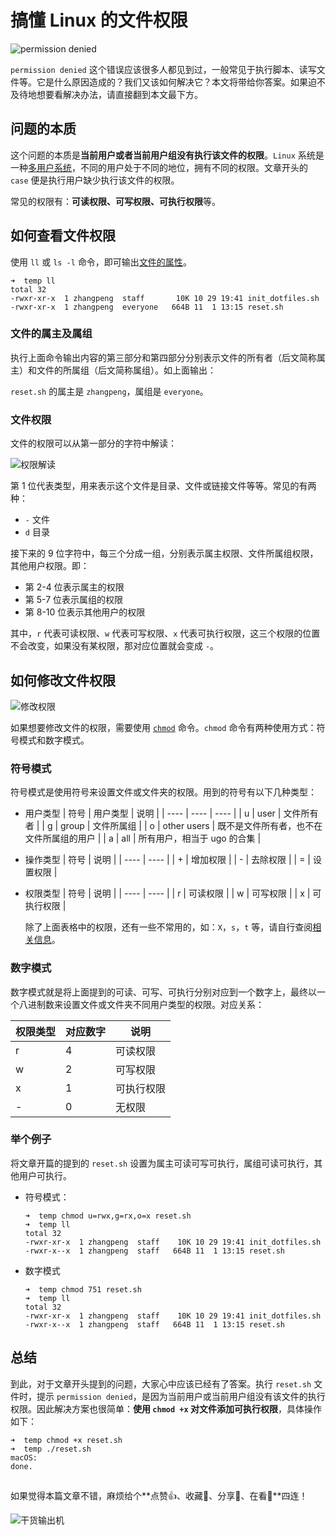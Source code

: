 # 搞懂 Linux 的文件权限

![permission denied](https://file.zhangpeng.site/2022/01/27/1.png)

`permission denied` 这个错误应该很多人都见到过，一般常见于执行脚本、读写文件等。它是什么原因造成的？我们又该如何解决它？本文将带给你答案。如果迫不及待地想要看解决办法，请直接翻到本文最下方。

## 问题的本质

这个问题的本质是**当前用户或者当前用户组没有执行该文件的权限**。`Linux` 系统是一种[多用户系统](https://www.runoob.com/linux/linux-user-manage.html)，不同的用户处于不同的地位，拥有不同的权限。文章开头的 `case` 便是执行用户缺少执行该文件的权限。

常见的权限有：**可读权限、可写权限、可执行权限**等。

## 如何查看文件权限

使用 `ll` 或 `ls -l` 命令，即可输出[文件的属性](https://www.runoob.com/linux/linux-file-attr-permission.html)。

```shell
➜  temp ll
total 32
-rwxr-xr-x  1 zhangpeng  staff       10K 10 29 19:41 init_dotfiles.sh
-rwxr-xr-x  1 zhangpeng  everyone   664B 11  1 13:15 reset.sh
```

### 文件的属主及属组

执行上面命令输出内容的第三部分和第四部分分别表示文件的所有者（后文简称属主）和文件的所属组（后文简称属组）。如上面输出：

`reset.sh` 的属主是 `zhangpeng`，属组是 `everyone`。

### 文件权限

文件的权限可以从第一部分的字符中解读：

![权限解读](https://www.runoob.com/wp-content/uploads/2014/08/file-permissions-rwx.jpg)

第 1 位代表类型，用来表示这个文件是目录、文件或链接文件等等。常见的有两种：

- `-` 文件
- `d` 目录

接下来的 9 位字符中，每三个分成一组，分别表示属主权限、文件所属组权限，其他用户权限。即：

- 第 2-4 位表示属主的权限
- 第 5-7 位表示属组的权限
- 第 8-10 位表示其他用户的权限

其中，`r` 代表可读权限、`w` 代表可写权限、`x` 代表可执行权限，这三个权限的位置不会改变，如果没有某权限，那对应位置就会变成 `-`。

## 如何修改文件权限

![修改权限](https://www.runoob.com/wp-content/uploads/2014/08/rwx-standard-unix-permission-bits.png)

如果想要修改文件的权限，需要使用 [`chmod`](https://www.runoob.com/linux/linux-comm-chmod.html) 命令。`chmod` 命令有两种使用方式：符号模式和数字模式。

### 符号模式

符号模式是使用符号来设置文件或文件夹的权限。用到的符号有以下几种类型：

- 用户类型
    |   符号   |   用户类型   |   说明   |
    | ---- | ---- | ---- |
    |   u   |   user   |   文件所有者   |
    |   g   |   group   |   文件所属组   |
    |   o   |   other users  |   既不是文件所有者，也不在文件所属组的用户   |
    |   a   |   all   |   所有用户，相当于 ugo 的合集   |

- 操作类型
    |   符号   |   说明   |
    | ---- | ---- |
    |   +   |   增加权限   |
    |   -   |   去除权限   |
    |   =   |   设置权限   |

- 权限类型
    |   符号   |   说明   |
    | ---- | ---- |
    |   r   |   可读权限   |
    |   w   |   可写权限   |
    |   x   |   可执行权限   |

    除了上面表格中的权限，还有一些不常用的，如：`X`，`s`，`t` 等，请自行查阅[相关信息](https://www.runoob.com/linux/linux-comm-chmod.html)。

### 数字模式

数字模式就是将上面提到的可读、可写、可执行分别对应到一个数字上，最终以一个八进制数来设置文件或文件夹不同用户类型的权限。对应关系：

|   权限类型   |   对应数字   |   说明   |
| ---- | ---- | ---- |
|   r   |   4   |   可读权限   |
|   w   |   2   |   可写权限   |
|   x   |   1   |   可执行权限   |
|   -   |   0   |   无权限   |

### 举个例子

将文章开篇的提到的 `reset.sh` 设置为属主可读可写可执行，属组可读可执行，其他用户可执行。

- 符号模式：

    ```shell
    ➜  temp chmod u=rwx,g=rx,o=x reset.sh
    ➜  temp ll
    total 32
    -rwxr-xr-x  1 zhangpeng  staff    10K 10 29 19:41 init_dotfiles.sh
    -rwxr-x--x  1 zhangpeng  staff   664B 11  1 13:15 reset.sh
    ```

- 数字模式

    ```shell
    ➜  temp chmod 751 reset.sh
    ➜  temp ll
    total 32
    -rwxr-xr-x  1 zhangpeng  staff    10K 10 29 19:41 init_dotfiles.sh
    -rwxr-x--x  1 zhangpeng  staff   664B 11  1 13:15 reset.sh
    ```

## 总结

到此，对于文章开头提到的问题，大家心中应该已经有了答案。执行 `reset.sh` 文件时，提示 `permission denied`，是因为当前用户或当前用户组没有该文件的执行权限。因此解决方案也很简单：**使用 `chmod +x` 对文件添加可执行权限**，具体操作如下：

```shell
➜  temp chmod +x reset.sh
➜  temp ./reset.sh
macOS:
done.
```

##

如果觉得本篇文章不错，麻烦给个**点赞👍、收藏🌟、分享👊、在看👀**四连！

![干货输出机](https://file.zhangpeng.site/wechat/qrcode.jpg)
